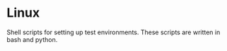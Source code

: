 # Linux
Shell scripts for setting up test environments. These scripts are written in bash and python.
